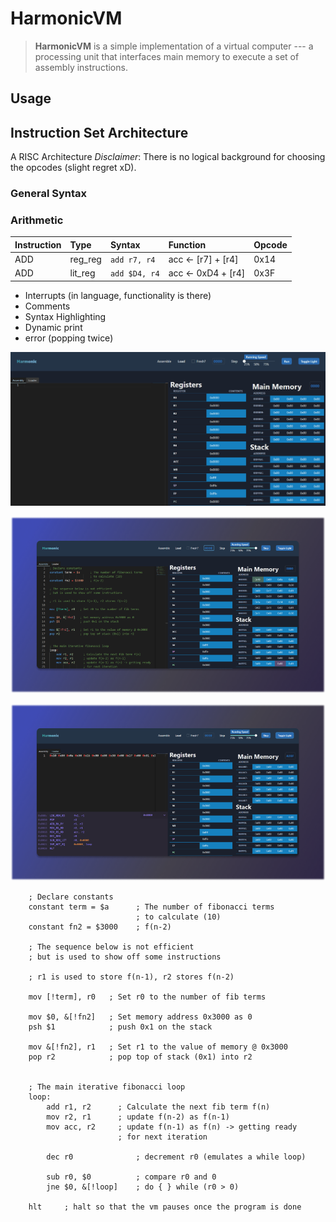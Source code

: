 # HarmonicVM
> **HarmonicVM** is a simple implementation of a virtual computer --- a processing unit that interfaces main memory to execute a set of assembly instructions.

## Usage
## Instruction Set Architecture
A RISC Architecture
*Disclaimer*: There is no logical background for choosing the opcodes (slight regret xD).

### General Syntax
### Arithmetic
| Instruction  | Type           | Syntax        | Function              | Opcode   |
| :---         | :---           | :---          | :---                  |:---      |
| ADD          | reg_reg        | `add r7, r4`  | acc ← [r7] + [r4]     | 0x14     |
| ADD          | lit_reg        | `add $D4, r4` | acc ← 0xD4 + [r4]     | 0x3F     | 

- Interrupts (in language, functionality is there)
- Comments
- Syntax Highlighting
- Dynamic print
- error (popping twice)

<span title="harmonic demo gif">
 <p align="left">
  <img src="./public/assets/hex.gif" alt="demo-gif">
 </p>
</span>

<span title="harmonic demo gif">
 <p align="left">
  <img src="./public/assets/hex.PNG" alt="demo-img">
 </p>
</span>

<span title="harmonic demo gif">
 <p align="left">
  <img src="./public/assets/hex2.PNG" alt="demo-img2">
 </p>
</span>

```assembly
    ; Declare constants
    constant term = $a      ; The number of fibonacci terms 
                            ; to calculate (10)
    constant fn2 = $3000    ; f(n-2)

    ; The sequence below is not efficient
    ; but is used to show off some instructions

    ; r1 is used to store f(n-1), r2 stores f(n-2)

    mov [!term], r0   ; Set r0 to the number of fib terms      

    mov $0, &[!fn2]   ; Set memory address 0x3000 as 0
    psh $1            ; push 0x1 on the stack

    mov &[!fn2], r1   ; Set r1 to the value of memory @ 0x3000
    pop r2            ; pop top of stack (0x1) into r2


    ; The main iterative fibonacci loop
    loop: 
        add r1, r2      ; Calculate the next fib term f(n)
        mov r2, r1      ; update f(n-2) as f(n-1)
        mov acc, r2     ; update f(n-1) as f(n) -> getting ready 
                        ; for next iteration

        dec r0              ; decrement r0 (emulates a while loop)

        sub r0, $0          ; compare r0 and 0
        jne $0, &[!loop]    ; do { } while (r0 > 0)

    hlt     ; halt so that the vm pauses once the program is done
```

